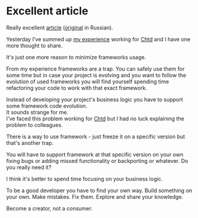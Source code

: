 # Excellent article


Really excellent [article][1] ([original][2] in Russian).

Yesterday I've summed up [my experience][3] working for [Chtd][chtd]
and I have one more thought to share.

It's just one more reason to minimize frameworks usage.

From my experience frameworks are a trap. You can safely use them for some time
but in case your project is evolving and you want to follow the evolution of
used frameworks you will find yourself spending time refactoring your code to
work with that exact framework.

Instead of developing your project's business logic you have to support
some framework code evolution.  
It sounds strange for me.  
I've faced this problem working for [Chtd][chtd] but I had no luck
explaining the problem to colleagues.

There is a way to use framework - just freeze it on a specific version but
that's another trap.

You will have to support framework at that specific
version on your own fixing bugs or adding missed functionality or backporting
or whatever. Do you really need it?

I think it's better to spend time focusing on your business logic.

To be a good developer you have to find your own way. Build something on
your own. Make mistakes. Fix them. Explore and share your knowledge.

Become a creator, not a consumer.


[1]: http://kukuruku.co/hub/programming/do-not-learn-frameworks-learn-the-architecture
[2]: http://habrahabr.ru/post/253297/
[3]: /2015/chtd/
[chtd]: http://chtd.ru
